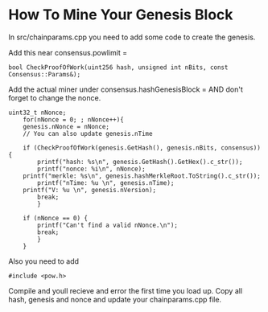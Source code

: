 # How To Mine Your Genesis Block

In src/chainparams.cpp you need to add some code to create the genesis.

Add this near consensus.powlimit =

	bool CheckProofOfWork(uint256 hash, unsigned int nBits, const Consensus::Params&);
  
Add the actual miner under consensus.hashGenesisBlock = AND don't forget to change the nonce.

	uint32_t nNonce; 
        for(nNonce = 0; ; nNonce++){ 
        genesis.nNonce = nNonce; 
        // You can also update genesis.nTime 
 
        if (CheckProofOfWork(genesis.GetHash(), genesis.nBits, consensus)) { 
            printf("hash: %s\n", genesis.GetHash().GetHex().c_str()); 
            printf("nonce: %i\n", nNonce); 
	    printf("merkle: %s\n", genesis.hashMerkleRoot.ToString().c_str());
            printf("nTime: %u \n", genesis.nTime);
	    printf("V: %u \n", genesis.nVersion);
            break; 
        	} 
 
        if (nNonce == 0) { 
            printf("Can't find a valid nNonce.\n"); 
            break; 
        	} 
    	}

Also you need to add 

	#include <pow.h>
	
Compile and youll recieve and error the first time you load up. Copy all hash, genesis and nonce and update your chainparams.cpp file.
